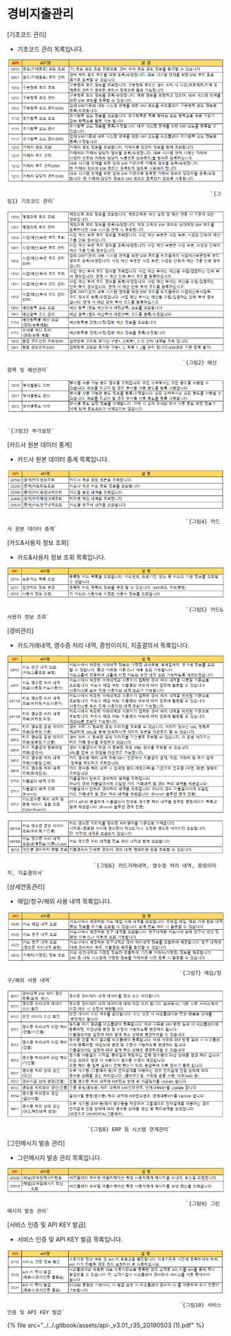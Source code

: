 # 경비지출관리

\[기초코드 관리\]

 - 기초코드 관리 목록입니다.

![](../../.gitbook/assets/image%20%28160%29.png)

                                                                      `{그림1} 기초코드 관리` 

![](../../.gitbook/assets/image%20%28100%29.png)

                                                             `{그림2} 예산 항목 및 예산관리` 

![](../../.gitbook/assets/image%20%28150%29.png)

                                                                          `{그림3} 부가설정`

 \[카드사 원본 데이터 중계\]

  - 카드사 원본 데이터 중계 목록입니다.

![](../../.gitbook/assets/image%20%2855%29.png)

                                                              `{그림4} 카드사 원본 데이터 중계` 

 \[카드&사용자 정보 조회\]

 - 카드&사용자 정보 조회 목록입니다.

![](../../.gitbook/assets/image%20%28101%29.png)

                                                              `{그림5} 카드&사용자 정보 조회`

 \[경비관리\]

 - 카드거래내역, 영수증 처리 내역, 증빙이미지, 지출결의서 목록입니다.

![](../../.gitbook/assets/image%20%28118%29.png)

![](../../.gitbook/assets/image%20%28193%29.png)

                                `{그림6} 카드거래내역, 영수증 처리 내역, 증빙이미지, 지출결의서`

 \[상세연동관리\]

 - 매입/청구/해외 사용 내역 목록입니다.

![](../../.gitbook/assets/image%20%2892%29.png)

                                                            `{그림7} 매입/청구/해외 사용 내역`

![](../../.gitbook/assets/image%20%28133%29.png)

                              `{그림8} ERP 등 시스템 연계관리`

 \[그린메시지 발송 관리\]

 - 그린메시지 발송 관리 목록입니다.

![](../../.gitbook/assets/image%20%28208%29.png)

                                                              `{그림9} 그린메시지 발송 관리`

 \[서비스 인증 및 API KEY 발급\]

 - 서비스 인증 및 API KEY 발급 목록입니다.

![](../../.gitbook/assets/image%20%286%29.png)

                                                            `{그림10} 서비스 인증 및 API KEY 발급`

{% file src="../../.gitbook/assets/api-\_v3.01\_r35\_20190503 \(1\).pdf" %}

